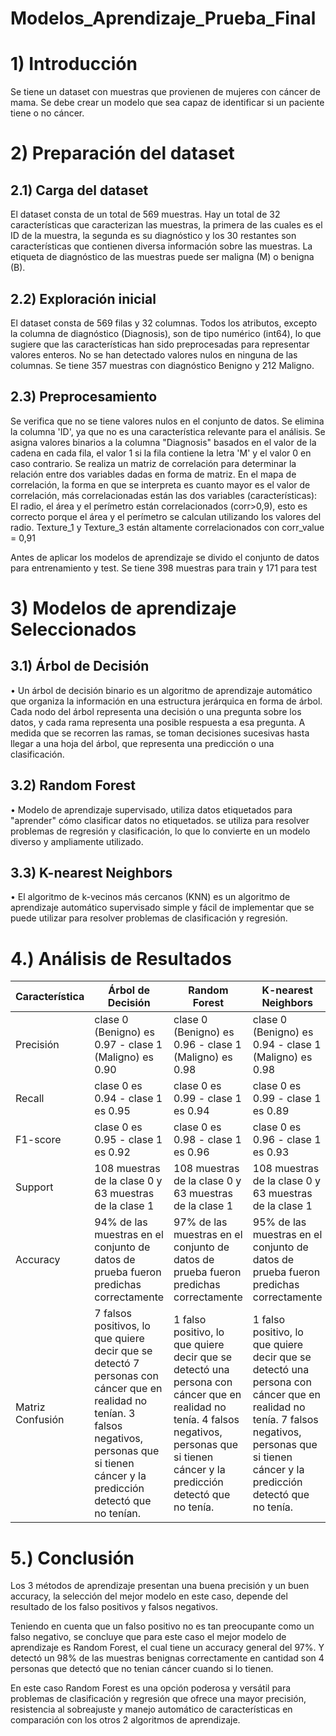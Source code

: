 # Modelos_Aprendizaje_Prueba_Final
# 1) Introducción
Se tiene un dataset con muestras que provienen de mujeres con cáncer de mama. Se debe crear un modelo que sea capaz de identificar si un paciente tiene o no cáncer.

# 2) Preparación del dataset
## 2.1) Carga del dataset
El dataset consta de un total de 569 muestras. Hay un total de 32 características que caracterizan las muestras, la primera de las cuales es el ID de la muestra, la segunda es su diagnóstico y los 30 restantes son características que contienen diversa información sobre las muestras. La etiqueta de diagnóstico de las muestras puede ser maligna (M) o benigna (B).

## 2.2) Exploración inicial
El dataset consta de 569 filas y 32 columnas. Todos los atributos, excepto la columna de diagnóstico (Diagnosis), son de tipo numérico (int64), lo que sugiere que las características han sido preprocesadas para representar valores enteros. No se han detectado valores nulos en ninguna de las columnas.
Se tiene 357 muestras con diagnóstico Benigno y 212 Maligno.

## 2.3) Preprocesamiento
Se verifica que no se tiene valores nulos en el conjunto de datos.
Se elimina la columna 'ID', ya que no es una característica relevante para el análisis.
Se asigna valores binarios a la columna "Diagnosis" basados en el valor de la cadena en cada fila, el valor 1 si la fila contiene la letra 'M' y el valor 0 en caso contrario.
Se realiza un matriz de correlación para determinar la relación entre dos variables dadas en forma de matriz.
En el mapa de correlación, la forma en que se interpreta es cuanto mayor es el valor de correlación, más correlacionadas están las dos variables (características): El radio, el área y el perímetro están correlacionados (corr>0,9), esto es correcto porque el área y el perímetro se calculan utilizando los valores del radio.
Texture_1 y Texture_3 están altamente correlacionados con corr_value = 0,91 

Antes de aplicar los modelos de aprendizaje se divido el conjunto de datos para entrenamiento y test. Se tiene 398 muestras para train y 171 para test

# 3) Modelos de aprendizaje Seleccionados
## 3.1) Árbol de Decisión
•	Un árbol de decisión binario es un algoritmo de aprendizaje automático que organiza la información en una estructura jerárquica en forma de árbol. Cada nodo del árbol representa una decisión o una pregunta sobre los datos, y cada rama representa una posible respuesta a esa pregunta. A medida que se recorren las ramas, se toman decisiones sucesivas hasta llegar a una hoja del árbol, que representa una predicción o una clasificación.

## 3.2) Random Forest
•	Modelo de aprendizaje supervisado, utiliza datos etiquetados para "aprender" cómo clasificar datos no etiquetados. se utiliza para resolver problemas de regresión y clasificación, lo que lo convierte en un modelo diverso y ampliamente utilizado.

## 3.3) K-nearest Neighbors
•	El algoritmo de k-vecinos más cercanos (KNN) es un algoritmo de aprendizaje automático supervisado simple y fácil de implementar que se puede utilizar para resolver problemas de clasificación y regresión. 

# 4.) Análisis de Resultados
| Característica | Árbol de Decisión | Random Forest  | K-nearest Neighbors |
| -------------- | ----------------- | -------------- | ------------------- |
| Precisión | clase 0 (Benigno) es 0.97 - clase 1 (Maligno) es 0.90  | clase 0 (Benigno) es 0.96 - clase 1 (Maligno) es 0.98 | clase 0 (Benigno) es 0.94 - clase 1 (Maligno) es 0.98  |
| Recall  | clase 0 es 0.94 - clase 1 es 0.95 | clase 0 es 0.99 - clase 1 es 0.94  | clase 0 es 0.99 - clase 1 es 0.89 |
| F1-score | clase 0 es 0.95 - clase 1 es 0.92  | clase 0 es 0.98 - clase 1 es 0.96 | clase 0 es 0.96 - clase 1 es 0.93 |
| Support | 108 muestras de la clase 0 y 63 muestras de la clase 1 | 108 muestras de la clase 0 y 63 muestras de la clase 1 | 108 muestras de la clase 0 y 63 muestras de la clase 1  |
| Accuracy | 94% de las muestras en el conjunto de datos de prueba fueron predichas correctamente  | 97% de las muestras en el conjunto de datos de prueba fueron predichas correctamente | 95% de las muestras en el conjunto de datos de prueba fueron predichas correctamente |
| Matriz Confusión | 7 falsos positivos, lo que quiere decir que se detectó 7 personas con cáncer que en realidad no tenían. 3 falsos negativos, personas que si tienen cáncer y la predicción detectó que no tenían.  | 1 falso positivo, lo que quiere decir que se detectó una persona con cáncer que en realidad no tenía. 4 falsos negativos, personas que si tienen cáncer y la predicción detectó que no tenía. | 1 falso positivo, lo que quiere decir que se detectó una persona con cáncer que en realidad no tenía. 7 falsos negativos, personas que si tienen cáncer y la predicción detectó que no tenía. |

# 5.) Conclusión
Los 3 métodos de aprendizaje presentan una buena precisión y un buen accuracy, la selección del mejor modelo en este caso, depende del resultado de los falso positivos y falsos negativos.

Teniendo en cuenta que un falso positivo no es tan preocupante como un falso negativo, se concluye que para este caso el mejor modelo de aprendizaje es Random Forest, el cual tiene un accuracy general del 97%. Y detectó un 98% de las muestras benignas correctamente en cantidad son 4 personas que detectó que no tenian cáncer cuando si lo tienen.

En este caso Random Forest es una opción poderosa y versátil para problemas de clasificación y regresión que ofrece una mayor precisión, resistencia al sobreajuste y manejo automático de características en comparación con los otros 2 algoritmos de aprendizaje.

